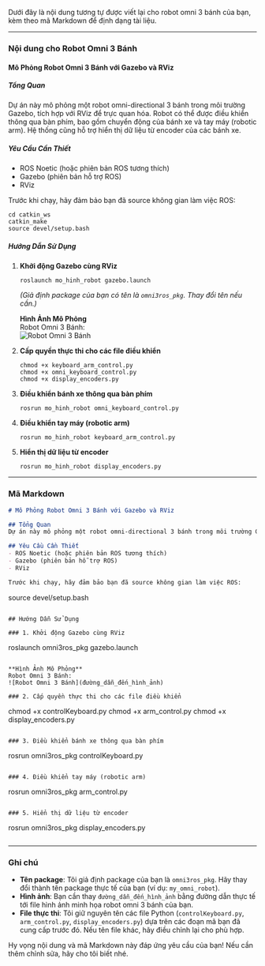Dưới đây là nội dung tương tự được viết lại cho robot omni 3 bánh của bạn, kèm theo mã Markdown để định dạng tài liệu.

---

### Nội dung cho Robot Omni 3 Bánh

#### **Mô Phỏng Robot Omni 3 Bánh với Gazebo và RViz**

##### **Tổng Quan**
Dự án này mô phỏng một robot omni-directional 3 bánh trong môi trường Gazebo, tích hợp với RViz để trực quan hóa. Robot có thể được điều khiển thông qua bàn phím, bao gồm chuyển động của bánh xe và tay máy (robotic arm). Hệ thống cũng hỗ trợ hiển thị dữ liệu từ encoder của các bánh xe.

##### **Yêu Cầu Cần Thiết**
- ROS Noetic (hoặc phiên bản ROS tương thích)
- Gazebo (phiên bản hỗ trợ ROS)
- RViz

Trước khi chạy, hãy đảm bảo bạn đã source không gian làm việc ROS:
```
cd catkin_ws
catkin_make
source devel/setup.bash
```

##### **Hướng Dẫn Sử Dụng**

1. **Khởi động Gazebo cùng RViz**
   ```
   roslaunch mo_hinh_robot gazebo.launch
   ```
   *(Giả định package của bạn có tên là `omni3ros_pkg`. Thay đổi tên nếu cần.)*

   **Hình Ảnh Mô Phỏng**  
   Robot Omni 3 Bánh:  
   ![Robot Omni 3 Bánh](đường_dẫn_đến_hình_ảnh)

2. **Cấp quyền thực thi cho các file điều khiển**
   ```
   chmod +x keyboard_arm_control.py
   chmod +x omni_keyboard_control.py
   chmod +x display_encoders.py
   ```

3. **Điều khiển bánh xe thông qua bàn phím**
   ```
   rosrun mo_hinh_robot omni_keyboard_control.py
   ```

4. **Điều khiển tay máy (robotic arm)**
   ```
   rosrun mo_hinh_robot keyboard_arm_control.py
   ```

5. **Hiển thị dữ liệu từ encoder**
   ```
   rosrun mo_hinh_robot display_encoders.py
   ```

---

### Mã Markdown

```markdown
# Mô Phỏng Robot Omni 3 Bánh với Gazebo và RViz

## Tổng Quan
Dự án này mô phỏng một robot omni-directional 3 bánh trong môi trường Gazebo, tích hợp với RViz để trực quan hóa. Robot có thể được điều khiển thông qua bàn phím, bao gồm chuyển động của bánh xe và tay máy (robotic arm). Hệ thống cũng hỗ trợ hiển thị dữ liệu từ encoder của các bánh xe.

## Yêu Cầu Cần Thiết
- ROS Noetic (hoặc phiên bản ROS tương thích)
- Gazebo (phiên bản hỗ trợ ROS)
- RViz

Trước khi chạy, hãy đảm bảo bạn đã source không gian làm việc ROS:
```
source devel/setup.bash
```

## Hướng Dẫn Sử Dụng

### 1. Khởi động Gazebo cùng RViz
```
roslaunch omni3ros_pkg gazebo.launch
```

**Hình Ảnh Mô Phỏng**  
Robot Omni 3 Bánh:  
![Robot Omni 3 Bánh](đường_dẫn_đến_hình_ảnh)

### 2. Cấp quyền thực thi cho các file điều khiển
```
chmod +x controlKeyboard.py
chmod +x arm_control.py
chmod +x display_encoders.py
```

### 3. Điều khiển bánh xe thông qua bàn phím
```
rosrun omni3ros_pkg controlKeyboard.py
```

### 4. Điều khiển tay máy (robotic arm)
```
rosrun omni3ros_pkg arm_control.py
```

### 5. Hiển thị dữ liệu từ encoder
```
rosrun omni3ros_pkg display_encoders.py
```

```

---

### Ghi chú
- **Tên package**: Tôi giả định package của bạn là `omni3ros_pkg`. Hãy thay đổi thành tên package thực tế của bạn (ví dụ: `my_omni_robot`).
- **Hình ảnh**: Bạn cần thay `đường_dẫn_đến_hình_ảnh` bằng đường dẫn thực tế tới file hình ảnh minh họa robot omni 3 bánh của bạn.
- **File thực thi**: Tôi giữ nguyên tên các file Python (`controlKeyboard.py`, `arm_control.py`, `display_encoders.py`) dựa trên các đoạn mã bạn đã cung cấp trước đó. Nếu tên file khác, hãy điều chỉnh lại cho phù hợp.

Hy vọng nội dung và mã Markdown này đáp ứng yêu cầu của bạn! Nếu cần thêm chỉnh sửa, hãy cho tôi biết nhé.
